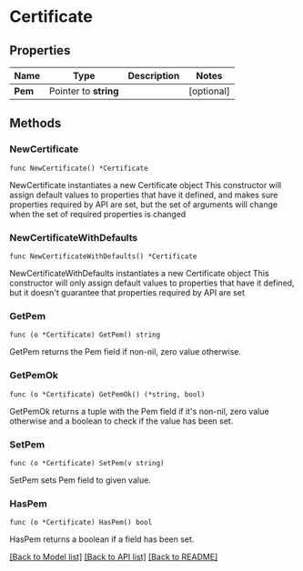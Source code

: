 # Certificate

## Properties

Name | Type | Description | Notes
------------ | ------------- | ------------- | -------------
**Pem** | Pointer to **string** |  | [optional] 

## Methods

### NewCertificate

`func NewCertificate() *Certificate`

NewCertificate instantiates a new Certificate object
This constructor will assign default values to properties that have it defined,
and makes sure properties required by API are set, but the set of arguments
will change when the set of required properties is changed

### NewCertificateWithDefaults

`func NewCertificateWithDefaults() *Certificate`

NewCertificateWithDefaults instantiates a new Certificate object
This constructor will only assign default values to properties that have it defined,
but it doesn't guarantee that properties required by API are set

### GetPem

`func (o *Certificate) GetPem() string`

GetPem returns the Pem field if non-nil, zero value otherwise.

### GetPemOk

`func (o *Certificate) GetPemOk() (*string, bool)`

GetPemOk returns a tuple with the Pem field if it's non-nil, zero value otherwise
and a boolean to check if the value has been set.

### SetPem

`func (o *Certificate) SetPem(v string)`

SetPem sets Pem field to given value.

### HasPem

`func (o *Certificate) HasPem() bool`

HasPem returns a boolean if a field has been set.


[[Back to Model list]](../README.md#documentation-for-models) [[Back to API list]](../README.md#documentation-for-api-endpoints) [[Back to README]](../README.md)


